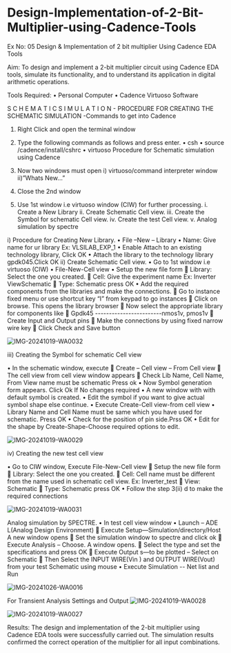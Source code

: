 # Design-Implementation-of-2-Bit-Multiplier-using-Cadence-Tools
Ex No: 05     Design & Implementation of 2 bit multiplier Using Cadence EDA Tools   

Aim:
To design and implement a 2-bit multiplier circuit using Cadence EDA tools, simulate its functionality, and to understand its application in digital arithmetic operations.

Tools Required:
•	Personal Computer
•	Cadence Virtuoso Software

S C H E M A T I C S I M U L A T I O N - PROCEDURE FOR CREATING THE SCHEMATIC SIMULATION -Commands to get into Cadence

1.	Right Click and open the terminal window
2.	Type the following commands as follows and press enter.
•	csh
•	source /cadence/install/cshrc
•	virtuoso 
Procedure for Schematic simulation using Cadence

1.	Now two windows must open i) virtuoso/command interpreter window ii)”Whats New…”
2.	Close the 2nd window
3.	Use 1st window i.e virtuoso window (CIW) for further processing.
i.	Create a New Library
ii.	Create Schematic Cell view.
iii.	Create the Symbol for schematic Cell view.
iv.	Create the test Cell view.
v.	Analog simulation by spectre


i)	Procedure for Creating New Library.
•	File –New – Library
•	Name: Give name for ur library Ex: VLSILAB_EXP_1
•	Enable Attach to an existing technology library, Click OK
•	Attach the library to the technology library gpdk045.Click OK
ii)	Create Schematic Cell view.
•	Go to 1st window i.e virtuoso (CIW)
•	File-New-Cell view
•	Setup the new file form
	Library: Select the one you created.
	Cell: Give the experiment name Ex: Inverter ViewSchematic
	Type: Schematic press OK
•	Add the required components from the libraries and make the connections.
	Go to instance fixed menu or use shortcut key “I” from keypad to go instances
	Click on browse. This opens the library browser
	Now select the appropriate library for components like 
	Gpdk45 ------------------------nmos1v, pmos1v
	Create Input and Output pins
	Make the connections by using fixed narrow wire key
	Click Check and Save button

![IMG-20241019-WA0032](https://github.com/user-attachments/assets/367dd590-0978-45bf-bbc9-84e181d23d0a)

 
iii)	Creating the Symbol for schematic Cell view

•	In the schematic window, execute 
	Create – Cell view – From Cell view
	The cell view from cell view window appears
	Check Lib Name, Cell Name, From View name must be schematic Press ok
•	Now Symbol generation form appears. Click Ok If No changes required
•	A new window with with default symbol is created.
•	Edit the symbol if you want to give actual symbol shape else continue.
•	Execute Create-Cell view-from cell view
•	Library Name and Cell Name must be same which you have used for schematic. Press OK
•	Check for the position of pin side.Prss OK
•	Edit for the shape by Create-Shape-Choose required options to edit.

 ![IMG-20241019-WA0029](https://github.com/user-attachments/assets/bcea6826-7c9d-464b-a645-aa0f6b0c80aa)



iv)	Creating the new test cell view

•	Go to CIW window, Execute File-New-Cell view
	Setup the new file form
	Library: Select the one you created.
	Cell: Cell name must be different from the name used in schematic cell view. Ex: Inverter_test
	View: Schematic
	Type: Schematic press OK
•	Follow the step 3(ii) d to make the required connections


![IMG-20241019-WA0031](https://github.com/user-attachments/assets/11ad6598-e17a-42d3-becf-022d93e4e99d)

 

Analog simulation by SPECTRE.
•	In test cell view window
•	Launch – ADE L(Analog Design Environment)
	Execute Setup—Simulation/directory/Host A new window opens
	Set the simulation window to spectre and click ok
	Execute Analysis – Choose. A window opens.
	Select the type and set the specifications and press OK
	Execute Output s—to be plotted – Select on Schematic
	Then Select the INPUT WIRE(Vin ) and OUTPUT WIRE(Vout) from your test Schematic using mouse
•	Execute Simulation -- Net list and Run

![IMG-20241026-WA0016](https://github.com/user-attachments/assets/cefafc03-6c2e-4227-91fe-f21f1241754c)


For Transient Analysis Settings and Output
![IMG-20241019-WA0028](https://github.com/user-attachments/assets/ccc48800-045e-4cf8-b9d7-bf8fc443e8ae)


 ![IMG-20241019-WA0027](https://github.com/user-attachments/assets/c13a30de-284c-4201-8bde-c9fc9e88234b)

  Results:
The design and implementation of the 2-bit multiplier using Cadence EDA tools were successfully carried out. The simulation results confirmed the correct operation of the multiplier for all input combinations. 





